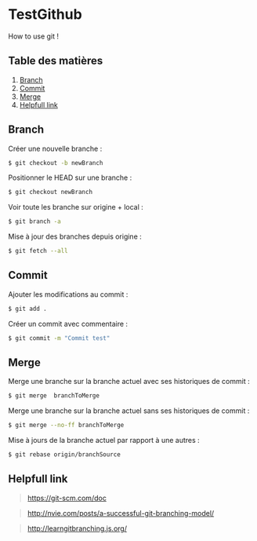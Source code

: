 # TestGithub

How to use git !

## Table des matières

1. [Branch](#branch)
2. [Commit](#commit)
3. [Merge](#merge)
4. [Helpfull link](#helpfull-link)


## Branch
Créer une nouvelle branche :
```sh
$ git checkout -b newBranch
```

Positionner le HEAD sur une branche :
```sh
$ git checkout newBranch
```

Voir toute les branche sur origine + local :
```sh
$ git branch -a
```

Mise à jour des branches depuis origine :
```sh
$ git fetch --all
```

## Commit
Ajouter les modifications au commit :
```sh
$ git add .
```

Créer un commit avec commentaire :
```sh
$ git commit -m "Commit test"
```

## Merge

Merge une branche sur la branche actuel avec ses historiques de commit :
```sh
$ git merge  branchToMerge
```

Merge une branche sur la branche actuel sans ses historiques de commit :
```sh
$ git merge --no-ff branchToMerge
```

Mise à jours de la branche actuel par rapport à une autres :
```sh
$ git rebase origin/branchSource
```

## Helpfull link
> https://git-scm.com/doc

> http://nvie.com/posts/a-successful-git-branching-model/

> http://learngitbranching.js.org/
